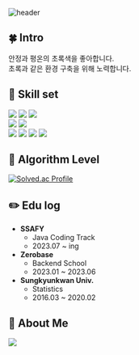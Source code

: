![header](https://capsule-render.vercel.app/api?type=waving&color=gradient&text=)
## 🍀 Intro
안정과 평온의 초록색을 좋아합니다.   
초록과 같은 환경 구축을 위해 노력합니다.

## 🔧 Skill set
<img src="https://img.shields.io/badge/Java-FF9900?style=for-the-badge&logo=Java&logoColor=white"> <img src="https://img.shields.io/badge/Spring-6DB33F?style=for-the-badge&logo=Spring&logoColor=white"> 
<img src="https://img.shields.io/badge/SpringBoot-6DB33F?style=for-the-badge&logo=SpringBoot&logoColor=white">   
<img src="https://img.shields.io/badge/MySQL-4479A1?style=for-the-badge&logo=MySQL&logoColor=white">
<img src="https://img.shields.io/badge/Redis-DC382D?style=for-the-badge&logo=Redis&logoColor=white">   
<img src="https://img.shields.io/badge/Amazon EC2-FF9900?style=for-the-badge&logo=EC2&logoColor=white">
<img src="https://img.shields.io/badge/Amazon RDS-527FFF?style=for-the-badge&logo=Amazon RDS&logoColor=white">
<img src="https://img.shields.io/badge/Docker-2496ED?style=for-the-badge&logo=Docker&logoColor=white">
<img src="https://img.shields.io/badge/Jenkins-D24939?style=for-the-badge&logo=Jenkins&logoColor=white">

## 🏅 Algorithm Level
[![Solved.ac Profile](http://mazassumnida.wtf/api/v2/generate_badge?boj=sj8504)](https://solved.ac/sj8504/)

## ✏️ Edu log
- **SSAFY**
  - Java Coding Track
  - 2023.07 ~ ing
- **Zerobase**
  - Backend School
  - 2023.01 ~ 2023.06
- **Sungkyunkwan Univ.**
  - Statistics
  - 2016.03 ~ 2020.02

## 💚 About Me
[<img src="https://img.shields.io/badge/Tistory-000000?style=for-the-badge&logo=Tistory&logoColor=red">](https://dev-green.tistory.com/)
